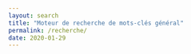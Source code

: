 ```yaml
---
layout: search
title: "Moteur de recherche de mots-clés général"
permalink: /recherche/
date: 2020-01-29
---
```

